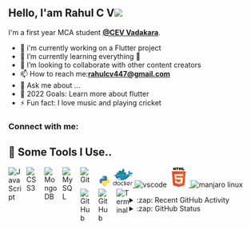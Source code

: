 <h2>Hello, I'am Rahul C V<img src="https://raw.githubusercontent.com/MartinHeinz/MartinHeinz/master/wave.gif" width="30px"></h2>
<p>I'm  a first year MCA student <strong><a href="https://cev.ac.in/">@CEV Vadakara</a></strong>.</p> 


- 🔭 i'm currently working on a Flutter project
- 🌱 I’m currently learning everything 🤣
- 👯 I’m looking to collaborate with other content creators
- 📫 How to reach me:**rahulcv447@gmail.com**
-  💬 Ask me about ...
- 🥅 2022 Goals: Learn more about flutter
- ⚡ Fun fact: I love music and playing cricket


### Connect with me:


<h2>🚀 Some Tools I Use..</h2>
<p align="left">
<img src="https://raw.githubusercontent.com/devicons/devicon/master/icons/python/python-original.svg" alt="python" width="25" height="25" />
<a href="https://www.docker.com/" target="_blank"> <img src="https://raw.githubusercontent.com/devicons/devicon/master/icons/docker/docker-original-wordmark.svg" alt="docker" width="40" height="40"/> </a>
<img src="https://cdn.worldvectorlogo.com/logos/visual-studio-code-1.svg" alt="vscode" width="25" height="25" />
   <a href="https://www.w3.org/html/" target="_blank"> <img src="https://raw.githubusercontent.com/devicons/devicon/master/icons/html5/html5-original-wordmark.svg" alt="html5" width="40" height="40"/> </a>
 <img src="https://upload.wikimedia.org/wikipedia/commons/thumb/3/3e/Manjaro-logo.svg/1024px-Manjaro-logo.svg.png" alt="manjaro linux" width="25" height="25" />
 <img align="left" alt="JavaScript" width="26px" src="https://cdn.jsdelivr.net/gh/devicons/devicon/icons/javascript/javascript-original.svg" style="padding-right:10px;" />
   <img align="left" alt="CSS3" width="26px" src="https://cdn.jsdelivr.net/gh/devicons/devicon/icons/css3/css3-original.svg" style="padding-right:10px;"/>
 <img align="left" alt="MongoDB" width="26px" src="https://cdn.jsdelivr.net/gh/devicons/devicon/icons/mongodb/mongodb-original.svg" style="padding-right:10px;" />
<img align="left" alt="MySQL" width="26px" src="https://cdn.jsdelivr.net/gh/devicons/devicon/icons/mysql/mysql-original.svg" style="padding-right:10px;" />
<img align="left" alt="Git" width="26px" src="https://cdn.jsdelivr.net/gh/devicons/devicon/icons/git/git-original.svg" style="padding-right:10px;" />
<img align="left" alt="GitHub" width="26px" src="https://user-images.githubusercontent.com/3369400/139447912-e0f43f33-6d9f-45f8-be46-2df5bbc91289.png" style="padding-right:10px;" />
<img align="left" alt="GitHub" width="26px" src="https://user-images.githubusercontent.com/3369400/139448065-39a229ba-4b06-434b-bc67-616e2ed80c8f.png" style="padding-right:10px;" />
<img align="left" alt="Terminal" width="26px" src="./img/terminal-dark.svg" />
</p>

<div>
<details>
  <summary>:zap: Recent GitHub Activity</summary>
  
<!--START_SECTION:activity-->
1. 🗣 Commented on [](https://github.com/Rahul628226) in [Rahul](https://github.com/Rahul6282)
2. 🎉 Merged PR [](https://github.com/Rahul628226) in [Rahul](https://github.com/Rahul6282)
3. ❌ Closed PR [](https://github.com/Rahul628226) in [Rahul628226](https://github.com/Rahul628226)
4. 🗣 Commented on [](https://github.com/Rahul628226) in [Rahul628226](https://github.com/Rahul628226)
5. ❌ Closed PR [](https://github.com/Rahul628226) in [Rahul628226](https://github.com/Rahul628226)
<!--END_SECTION:activity-->

</details>
   </div>
<details>
  <summary>:zap: GitHub Status</summary>

  <img align="left" alt="Rahul GitHub Status" src="https://github-readme-stats.vercel.app/api?username=Rahul628226&show_icons=true&hide_border=false&title_color=ff652f&icon_color=FFE400&bg_color=09131B&text_color=ffffff&border_color=0c1a25" />

</details>
